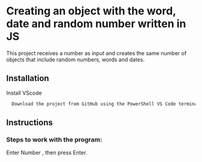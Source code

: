 
# Creating an object with the word, date and random number written in JS

This project receives a number as input and creates the same number of objects that include random numbers, words and dates.

## Installation

Install VScode

```bash
  Download the project from GitHub using the PowerShell VS Code terminal

```

## Instructions

### Steps to work with the program:
Enter Number , then press Enter.